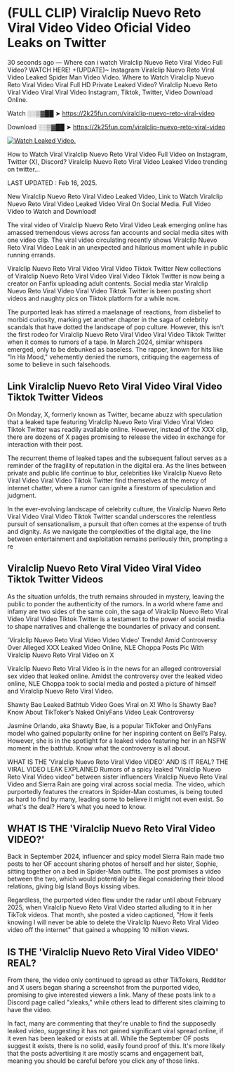 # (FULL CLIP) Viralclip Nuevo Reto Viral Video Video Oficial Video Leaks on Twitter

30 seconds ago — Where can i watch Viralclip Nuevo Reto Viral Video Full Video? WATCH HERE! +(UPDATE)~ Instagram Viralclip Nuevo Reto Viral Video Leaked Spider Man Video Video. Where to Watch Viralclip Nuevo Reto Viral Video Viral Full HD Private Leaked Video? Viralclip Nuevo Reto Viral Video Viral Viral Video Instagram, Tiktok, Twitter, Video Download Online.

Watch ░░▒▓██ ➤ https://2k25fun.com/viralclip-nuevo-reto-viral-video

Download ░░▒▓██ ➤ https://2k25fun.com/viralclip-nuevo-reto-viral-video

[![Watch Leaked Video.](https://miro.medium.com/v2/resize:fit:828/format:webp/1*cilzJN44JGOrTw9NJCrNHA.gif "Watch Leaked Video")](https://2k25fun.com/viralclip-nuevo-reto-viral-video)

How to Watch Viral Viralclip Nuevo Reto Viral Video Full Video on Instagram, Twitter (X), Discord? Viralclip Nuevo Reto Viral Video Leaked Video trending on twitter...

LAST UPDATED : Feb 16, 2025.

New Viralclip Nuevo Reto Viral Video Leaked Video, Link to Watch Viralclip Nuevo Reto Viral Video Leaked Video Viral On Social Media. Full Video Video to Watch and Download!

The viral video of Viralclip Nuevo Reto Viral Video Leak emerging online has amassed tremendous views across fan accounts and social media sites with one video clip. The viral video circulating recently shows Viralclip Nuevo Reto Viral Video Leak in an unexpected and hilarious moment while in public running errands.

Viralclip Nuevo Reto Viral Video Viral Video Tiktok Twitter New collections of Viralclip Nuevo Reto Viral Video Viral Video Tiktok Twitter is now being a creator on Fanfix uploading adult contents. Social media star Viralclip Nuevo Reto Viral Video Viral Video Tiktok Twitter is been posting short videos and naughty pics on Tiktok platform for a while now.

The purported leak has stirred a maelanage of reactions, from disbelief to morbid curiosity, marking yet another chapter in the saga of celebrity scandals that have dotted the landscape of pop culture. However, this isn't the first rodeo for Viralclip Nuevo Reto Viral Video Viral Video Tiktok Twitter when it comes to rumors of a tape. In March 2024, similar whispers emerged, only to be debunked as baseless. The rapper, known for hits like "In Ha Mood," vehemently denied the rumors, critiquing the eagerness of some to believe in such falsehoods.

## Link Viralclip Nuevo Reto Viral Video Viral Video Tiktok Twitter Videos

On Monday, X, formerly known as Twitter, became abuzz with speculation that a leaked tape featuring Viralclip Nuevo Reto Viral Video Viral Video Tiktok Twitter was readily available online. However, instead of the XXX clip, there are dozens of X pages promising to release the video in exchange for interaction with their post.

The recurrent theme of leaked tapes and the subsequent fallout serves as a reminder of the fragility of reputation in the digital era. As the lines between private and public life continue to blur, celebrities like Viralclip Nuevo Reto Viral Video Viral Video Tiktok Twitter find themselves at the mercy of internet chatter, where a rumor can ignite a firestorm of speculation and judgment.

In the ever-evolving landscape of celebrity culture, the Viralclip Nuevo Reto Viral Video Viral Video Tiktok Twitter scandal underscores the relentless pursuit of sensationalism, a pursuit that often comes at the expense of truth and dignity. As we navigate the complexities of the digital age, the line between entertainment and exploitation remains perilously thin, prompting a re

##  Viralclip Nuevo Reto Viral Video Viral Video Tiktok Twitter Videos

As the situation unfolds, the truth remains shrouded in mystery, leaving the public to ponder the authenticity of the rumors. In a world where fame and infamy are two sides of the same coin, the saga of Viralclip Nuevo Reto Viral Video Viral Video Tiktok Twitter is a testament to the power of social media to shape narratives and challenge the boundaries of privacy and consent.

'Viralclip Nuevo Reto Viral Video Video Video' Trends! Amid Controversy Over Alleged XXX Leaked Video Online, NLE Choppa Posts Pic With Viralclip Nuevo Reto Viral Video on X

Viralclip Nuevo Reto Viral Video is in the news for an alleged controversial sex video that leaked online. Amidst the controversy over the leaked video online, NLE Choppa took to social media and posted a picture of himself and Viralclip Nuevo Reto Viral Video.

Shawty Bae Leaked Bathtub Video Goes Viral on X! Who Is Shawty Bae? Know About TikToker’s Naked OnlyFans Video Leak Controversy

Jasmine Orlando, aka Shawty Bae, is a popular TikToker and OnlyFans model who gained popularity online for her inspiring content on Bell’s Palsy. However, she is in the spotlight for a leaked video featuring her in an NSFW moment in the bathtub. Know what the controversy is all about.

WHAT IS THE 'Viralclip Nuevo Reto Viral Video VIDEO' AND IS IT REAL? THE VIRAL VIDEO LEAK EXPLAINED Rumors of a spicy leaked "Viralclip Nuevo Reto Viral Video video" between sister influencers Viralclip Nuevo Reto Viral Video and Sierra Rain are going viral across social media. The video, which purportedly features the creators in Spider-Man costumes, is being touted as hard to find by many, leading some to believe it might not even exist. So what's the deal? Here's what you need to know.

## WHAT IS THE 'Viralclip Nuevo Reto Viral Video VIDEO?'

Back in September 2024, influencer and spicy model Sierra Rain made two posts to her OF account sharing photos of herself and her sister, Sophie, sitting together on a bed in Spider-Man outfits. The post promises a video between the two, which would potentially be illegal considering their blood relations, giving big Island Boys kissing vibes.

Regardless, the purported video flew under the radar until about February 2025, when Viralclip Nuevo Reto Viral Video started alluding to it in her TikTok videos. That month, she posted a video captioned, "How it feels knowing I will never be able to delete the Viralclip Nuevo Reto Viral Video video off the internet" that gained a whopping 10 million views.

## IS THE 'Viralclip Nuevo Reto Viral Video VIDEO' REAL?

From there, the video only continued to spread as other TikTokers, Redditor and X users began sharing a screenshot from the purported video, promising to give interested viewers a link. Many of these posts link to a Discord page called "xleaks," while others lead to different sites claiming to have the video.

In fact, many are commenting that they're unable to find the supposedly leaked video, suggesting it has not gained significant viral spread online, if it even has been leaked or exists at all. While the September OF posts suggest it exists, there is no solid, easily found proof of this. It's more likely that the posts advertising it are mostly scams and engagement bait, meaning you should be careful before you click any of those links.